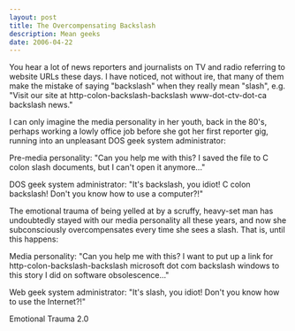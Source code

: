 ```yaml
---
layout: post
title: The Overcompensating Backslash
description: Mean geeks
date: 2006-04-22
---
```


You hear a lot of news reporters and journalists on TV and radio referring to website URLs these days. I have noticed, not without ire, that many of them make the mistake of saying "backslash" when they really mean "slash", e.g. "Visit our site at http-colon-backslash-backslash www-dot-ctv-dot-ca backslash news."  
  
I can only imagine the media personality in her youth, back in the 80's, perhaps working a lowly office job before she got her first reporter gig, running into an unpleasant DOS geek system administrator:  
  
Pre-media personality: "Can you help me with this? I saved the file to C colon slash documents, but I can't open it anymore..."  
  
DOS geek system administrator: "It's backslash, you idiot! C colon backslash! Don't you know how to use a computer?!"  
  
The emotional trauma of being yelled at by a scruffy, heavy-set man has undoubtedly stayed with our media personality all these years, and now she subconsciously overcompensates every time she sees a slash. That is, until this happens:  
  
Media personality: "Can you help me with this? I want to put up a link for http-colon-backslash-backslash microsoft dot com backslash windows to this story I did on software obsolescence..."  
  
Web geek system administrator: "It's slash, you idiot! Don't you know how to use the Internet?!"  
  
Emotional Trauma 2.0  
  
